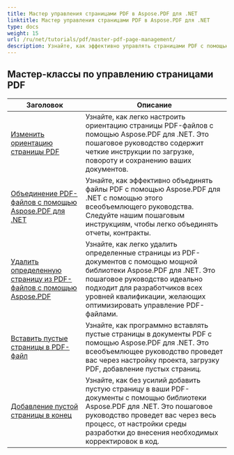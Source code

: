 ```yaml
---
title: Мастер управления страницами PDF в Aspose.PDF для .NET
linktitle: Мастер управления страницами PDF в Aspose.PDF для .NET
type: docs
weight: 15
url: /ru/net/tutorials/pdf/master-pdf-page-management/
description: Узнайте, как эффективно управлять страницами PDF с помощью Aspose.PDF для .NET. Это подробное руководство охватывает добавление, удаление, переупорядочивание и извлечение страниц программным способом для оптимизации рабочих процессов PDF. Начните улучшать управление документами.
---
```


## Мастер-классы по управлению страницами PDF
| Заголовок | Описание |
| --- | --- | 
| [Изменить ориентацию страницы PDF](./change-pdf-page-orientation/) | Узнайте, как легко настроить ориентацию страницы PDF-файлов с помощью Aspose.PDF для .NET. Это пошаговое руководство содержит четкие инструкции по загрузке, повороту и сохранению ваших документов. |  
| [Объединение PDF-файлов с помощью Aspose.PDF для .NET](./concatenating-pdf-files/) | Узнайте, как эффективно объединять файлы PDF с помощью Aspose.PDF для .NET с помощью этого всеобъемлющего руководства. Следуйте нашим пошаговым инструкциям, чтобы легко объединять отчеты, контракты. |  
| [Удалить определенную страницу из PDF-файлов с помощью Aspose.PDF](./delete-particular-page-from-pdf-files/) | Узнайте, как легко удалить определенные страницы из PDF-документов с помощью мощной библиотеки Aspose.PDF для .NET. Это пошаговое руководство идеально подходит для разработчиков всех уровней квалификации, желающих оптимизировать управление PDF-файлами. |    
| [Вставить пустые страницы в PDF-файл](./insert-empty-pages/) | Узнайте, как программно вставлять пустые страницы в документы PDF с помощью Aspose.PDF для .NET. Это всеобъемлющее руководство проведет вас через настройку проекта, загрузку PDF, добавление пустых страниц. |  
| [Добавление пустой страницы в конец](./adding-an-empty-page-at-end/) | Узнайте, как без усилий добавить пустую страницу в ваши PDF-документы с помощью библиотеки Aspose.PDF для .NET. Это пошаговое руководство проведет вас через весь процесс, от настройки среды разработки до внесения необходимых корректировок в код. |  